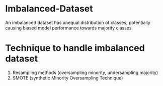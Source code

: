 # Imbalanced-Dataset

An imbalanced dataset has unequal distribution of classes, potentially causing biased model performance towards majority classes.

# Technique to handle imbalanced dataset

1.  Resampling methods (oversampling minority, undersampling majority)
2.  SMOTE (synthetic Minority Oversampling Technique)
